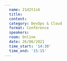 ```yaml
---
  name: 21d2t1s6
  title:
  content:
  category: DevOps & Cloud
  format: Conférence
  speakers: 
  room: Online
  date: 26/06/2021
  time_start: '14:30'
  time_end: '15:15'
---
```

